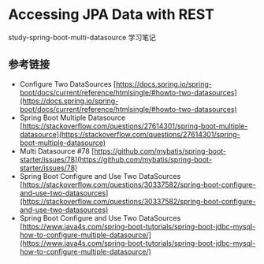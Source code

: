 # Accessing JPA Data with REST #
study-spring-boot-multi-datasource 学习笔记

## 参考链接 ##
- Configure Two DataSources [https://docs.spring.io/spring-boot/docs/current/reference/htmlsingle/#howto-two-datasources](https://docs.spring.io/spring-boot/docs/current/reference/htmlsingle/#howto-two-datasources)
- Spring Boot Multiple Datasource [https://stackoverflow.com/questions/27614301/spring-boot-multiple-datasource](https://stackoverflow.com/questions/27614301/spring-boot-multiple-datasource)
- Multi Datasource #78 [https://github.com/mybatis/spring-boot-starter/issues/78](https://github.com/mybatis/spring-boot-starter/issues/78)
- Spring Boot Configure and Use Two DataSources [https://stackoverflow.com/questions/30337582/spring-boot-configure-and-use-two-datasources](https://stackoverflow.com/questions/30337582/spring-boot-configure-and-use-two-datasources)
- Spring Boot Configure and Use Two DataSources [https://www.java4s.com/spring-boot-tutorials/spring-boot-jdbc-mysql-how-to-configure-multiple-datasource/](https://www.java4s.com/spring-boot-tutorials/spring-boot-jdbc-mysql-how-to-configure-multiple-datasource/)

